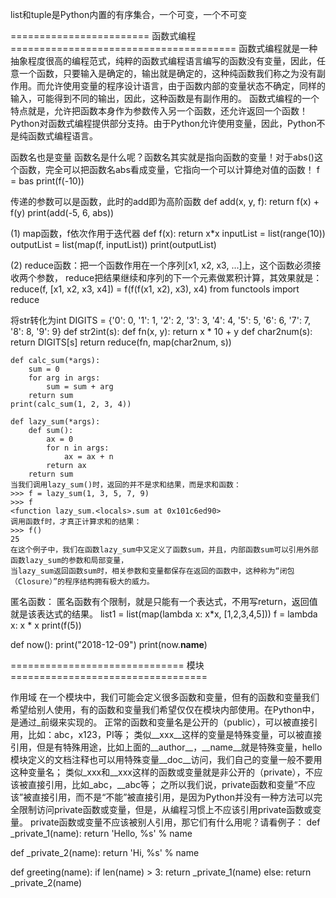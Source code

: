 
list和tuple是Python内置的有序集合，一个可变，一个不可变

========================   函数式编程    =======================================
函数式编程就是一种抽象程度很高的编程范式，纯粹的函数式编程语言编写的函数没有变量，因此，任意一个函数，只要输入是确定的，输出就是确定的，这种纯函数我们称之为没有副作用。而允许使用变量的程序设计语言，由于函数内部的变量状态不确定，同样的输入，可能得到不同的输出，因此，这种函数是有副作用的。
函数式编程的一个特点就是，允许把函数本身作为参数传入另一个函数，还允许返回一个函数！
Python对函数式编程提供部分支持。由于Python允许使用变量，因此，Python不是纯函数式编程语言。

函数名也是变量
函数名是什么呢？函数名其实就是指向函数的变量！对于abs()这个函数，完全可以把函数名abs看成变量，它指向一个可以计算绝对值的函数！
f = bas
print(f(-10))

传递的参数可以是函数，此时的add即为高阶函数
def add(x, y, f):
    return f(x) + f(y)
print(add(-5, 6, abs))

(1) map函数，f依次作用于迭代器
        def f(x):
            return x*x
        inputList = list(range(10))
        outputList = list(map(f, inputList))
        print(outputList)

(2) reduce函数：把一个函数作用在一个序列[x1, x2, x3, ...]上，这个函数必须接收两个参数，
reduce把结果继续和序列的下一个元素做累积计算，其效果就是： reduce(f, [x1, x2, x3, x4]) = f(f(f(x1, x2), x3), x4)
from functools import reduce

将str转化为int
DIGITS = {'0': 0, '1': 1, '2': 2, '3': 3, '4': 4, '5': 5, '6': 6, '7': 7, '8': 8, '9': 9}
def str2int(s):
    def fn(x, y):
        return x * 10 + y
    def char2num(s):
        return DIGITS[s]
    return reduce(fn, map(char2num, s))


    def calc_sum(*args):
        sum = 0
        for arg in args:
            sum = sum + arg
        return sum
    print(calc_sum(1, 2, 3, 4))

    def lazy_sum(*args):
        def sum():
            ax = 0
            for n in args:
                ax = ax + n
            return ax
        return sum
    当我们调用lazy_sum()时，返回的并不是求和结果，而是求和函数：
    >>> f = lazy_sum(1, 3, 5, 7, 9)
    >>> f
    <function lazy_sum.<locals>.sum at 0x101c6ed90>
    调用函数f时，才真正计算求和的结果：
    >>> f()
    25
    在这个例子中，我们在函数lazy_sum中又定义了函数sum，并且，内部函数sum可以引用外部函数lazy_sum的参数和局部变量，
    当lazy_sum返回函数sum时，相关参数和变量都保存在返回的函数中，这种称为“闭包（Closure）”的程序结构拥有极大的威力。

匿名函数：
匿名函数有个限制，就是只能有一个表达式，不用写return，返回值就是该表达式的结果。
list1 = list(map(lambda x: x*x, [1,2,3,4,5]))
f = lambda x: x * x
print(f(5))

def now():
    print("2018-12-09")
print(now.__name__)

==============================      模块      ==================================

作用域
在一个模块中，我们可能会定义很多函数和变量，但有的函数和变量我们希望给别人使用，有的函数和变量我们希望仅仅在模块内部使用。在Python中，是通过_前缀来实现的。
正常的函数和变量名是公开的（public），可以被直接引用，比如：abc，x123，PI等；
类似__xxx__这样的变量是特殊变量，可以被直接引用，但是有特殊用途，比如上面的__author__，__name__就是特殊变量，hello模块定义的文档注释也可以用特殊变量__doc__访问，我们自己的变量一般不要用这种变量名；
类似_xxx和__xxx这样的函数或变量就是非公开的（private），不应该被直接引用，比如_abc，__abc等；
之所以我们说，private函数和变量“不应该”被直接引用，而不是“不能”被直接引用，是因为Python并没有一种方法可以完全限制访问private函数或变量，但是，从编程习惯上不应该引用private函数或变量。
private函数或变量不应该被别人引用，那它们有什么用呢？请看例子：
def _private_1(name):
    return 'Hello, %s' % name

def _private_2(name):
    return 'Hi, %s' % name

def greeting(name):
    if len(name) > 3:
        return _private_1(name)
    else:
        return _private_2(name)
